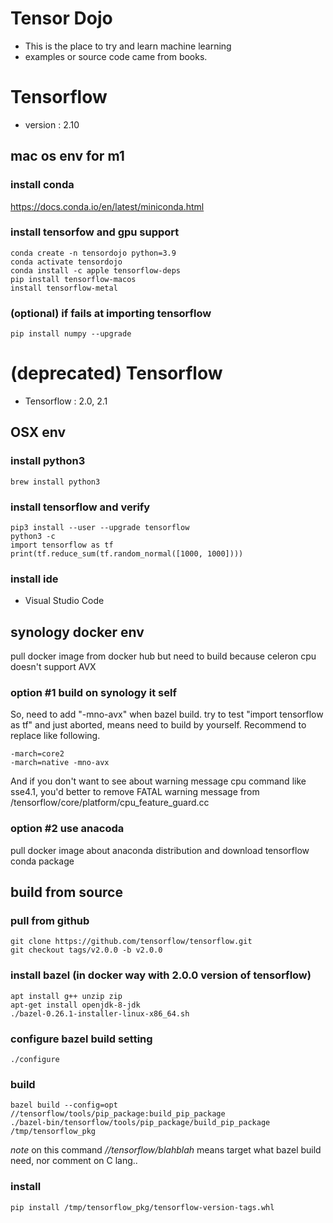 # Tensor Dojo

- This is the place to try and learn machine learning
- examples or source code came from books.

# Tensorflow

- version : 2.10

## mac os env for m1

### install conda

https://docs.conda.io/en/latest/miniconda.html

### install tensorfow and gpu support

<pre><code>conda create -n tensordojo python=3.9
conda activate tensordojo
conda install -c apple tensorflow-deps
pip install tensorflow-macos
install tensorflow-metal</code></pre>

### (optional) if fails at importing tensorflow

<pre><code>pip install numpy --upgrade</code></pre>

# (deprecated) Tensorflow

- Tensorflow : 2.0, 2.1

## OSX env

### install python3

<pre><code>brew install python3</code></pre>

### install tensorflow and verify

<pre><code>pip3 install --user --upgrade tensorflow
python3 -c
import tensorflow as tf
print(tf.reduce_sum(tf.random_normal([1000, 1000])))</code></pre>

### install ide

- Visual Studio Code

## synology docker env

pull docker image from docker hub but need to build because celeron cpu doesn't support AVX

### option #1 build on synology it self

So, need to add "-mno-avx" when bazel build. try to test "import tensorflow as tf" and just aborted, means need to build by yourself. Recommend to replace like following.
<pre><code>-march=core2
-march=native -mno-avx
</code></pre>

And if you don't want to see about warning message cpu command like sse4.1, you'd better to remove FATAL warning message from /tensorflow/core/platform/cpu_feature_guard.cc

### option #2 use anacoda

pull docker image about anaconda distribution and download tensorflow conda package

## build from source

### pull from github

<pre><code>git clone https://github.com/tensorflow/tensorflow.git
git checkout tags/v2.0.0 -b v2.0.0</code></pre>

### install bazel (in docker way with 2.0.0 version of tensorflow)

<pre><code>apt install g++ unzip zip
apt-get install openjdk-8-jdk
./bazel-0.26.1-installer-linux-x86_64.sh</code></pre>

### configure bazel build setting

<pre><code>./configure</code></pre>

### build

<pre><code>bazel build --config=opt //tensorflow/tools/pip_package:build_pip_package
./bazel-bin/tensorflow/tools/pip_package/build_pip_package /tmp/tensorflow_pkg</code></pre>

*note* on this command *//tensorflow/blahblah* means target what bazel build need, nor comment on C lang..

### install 

<pre><code>pip install /tmp/tensorflow_pkg/tensorflow-version-tags.whl</code></pre>

